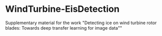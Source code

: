 # WindTurbine-EisDetection
Supplementary material for the work "Detecting ice on wind turbine rotor blades: Towards deep transfer learning for image data""
